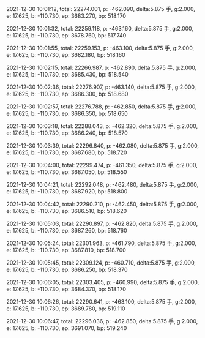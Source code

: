 2021-12-30 10:01:12, total: 22274.001, p: -462.090, delta:5.875 手, g:2.000, e: 17.625, b: -110.730, ep: 3683.270, bp: 518.170

2021-12-30 10:01:32, total: 22259.118, p: -463.160, delta:5.875 手, g:2.000, e: 17.625, b: -110.730, ep: 3678.760, bp: 517.740

2021-12-30 10:01:55, total: 22259.153, p: -463.100, delta:5.875 手, g:2.000, e: 17.625, b: -110.730, ep: 3682.180, bp: 518.160

2021-12-30 10:02:15, total: 22266.987, p: -462.890, delta:5.875 手, g:2.000, e: 17.625, b: -110.730, ep: 3685.430, bp: 518.540

2021-12-30 10:02:36, total: 22276.907, p: -463.140, delta:5.875 手, g:2.000, e: 17.625, b: -110.730, ep: 3686.300, bp: 518.680

2021-12-30 10:02:57, total: 22276.788, p: -462.850, delta:5.875 手, g:2.000, e: 17.625, b: -110.730, ep: 3686.350, bp: 518.650

2021-12-30 10:03:18, total: 22288.043, p: -462.320, delta:5.875 手, g:2.000, e: 17.625, b: -110.730, ep: 3686.240, bp: 518.570

2021-12-30 10:03:39, total: 22296.840, p: -462.080, delta:5.875 手, g:2.000, e: 17.625, b: -110.730, ep: 3687.680, bp: 518.720

2021-12-30 10:04:00, total: 22299.474, p: -461.350, delta:5.875 手, g:2.000, e: 17.625, b: -110.730, ep: 3687.050, bp: 518.550

2021-12-30 10:04:21, total: 22292.048, p: -462.480, delta:5.875 手, g:2.000, e: 17.625, b: -110.730, ep: 3687.920, bp: 518.800

2021-12-30 10:04:42, total: 22290.210, p: -462.450, delta:5.875 手, g:2.000, e: 17.625, b: -110.730, ep: 3686.510, bp: 518.620

2021-12-30 10:05:03, total: 22290.897, p: -462.820, delta:5.875 手, g:2.000, e: 17.625, b: -110.730, ep: 3687.260, bp: 518.760

2021-12-30 10:05:24, total: 22301.963, p: -461.790, delta:5.875 手, g:2.000, e: 17.625, b: -110.730, ep: 3687.810, bp: 518.700

2021-12-30 10:05:45, total: 22309.124, p: -460.710, delta:5.875 手, g:2.000, e: 17.625, b: -110.730, ep: 3686.250, bp: 518.370

2021-12-30 10:06:05, total: 22303.405, p: -460.990, delta:5.875 手, g:2.000, e: 17.625, b: -110.730, ep: 3684.370, bp: 518.170

2021-12-30 10:06:26, total: 22290.641, p: -463.100, delta:5.875 手, g:2.000, e: 17.625, b: -110.730, ep: 3689.780, bp: 519.110

2021-12-30 10:06:47, total: 22296.036, p: -462.850, delta:5.875 手, g:2.000, e: 17.625, b: -110.730, ep: 3691.070, bp: 519.240